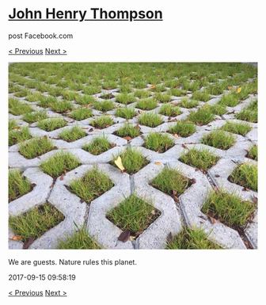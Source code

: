 # [John Henry Thompson](../README.md)
post Facebook.com

[< Previous](2017-09-15-3.md) [Next >](2017-09-15-5.md)

[![](../media/2017-09-15/Timeline-Photos-We-are-guests-Nature-rules-this-planet.jpg)](../README.md)

We are guests. Nature rules this planet.

2017-09-15 09:58:19

[< Previous](2017-09-15-3.md) [Next >](2017-09-15-5.md)